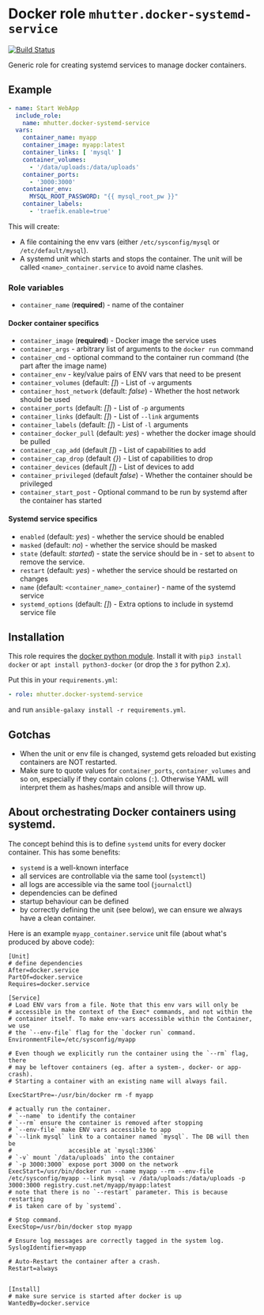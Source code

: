 # Docker role `mhutter.docker-systemd-service`
[![Build Status](https://travis-ci.com/mhutter/ansible-docker-systemd-service.svg?branch=master)](https://travis-ci.com/mhutter/ansible-docker-systemd-service)

Generic role for creating systemd services to manage docker containers.

## Example

```yaml
- name: Start WebApp
  include_role:
    name: mhutter.docker-systemd-service
  vars:
    container_name: myapp
    container_image: myapp:latest
    container_links: [ 'mysql' ]
    container_volumes:
      - '/data/uploads:/data/uploads'
    container_ports:
      - '3000:3000'
    container_env:
      MYSQL_ROOT_PASSWORD: "{{ mysql_root_pw }}"
    container_labels:
      - 'traefik.enable=true'
```

This will create:

* A file containing the env vars (either `/etc/sysconfig/mysql` or `/etc/default/mysql`).
* A systemd unit which starts and stops the container. The unit will be called
  `<name>_container.service` to avoid name clashes.

### Role variables

* `container_name` (**required**) - name of the container

#### Docker container specifics

* `container_image` (**required**) - Docker image the service uses
* `container_args` - arbitrary list of arguments to the `docker run` command
* `container_cmd` - optional command to the container run command (the part after the
  image name)
* `container_env` - key/value pairs of ENV vars that need to be present
* `container_volumes` (default: _[]_) - List of `-v` arguments
* `container_host_network` (default: _false_) - Whether the host network should be used
* `container_ports` (default: _[]_) - List of `-p` arguments
* `container_links` (default: _[]_) - List of `--link` arguments
* `container_labels` (default: _[]_) - List of `-l` arguments
* `container_docker_pull` (default: _yes_) - whether the docker image should be pulled
* `container_cap_add` (default _[]_) - List of capabilities to add
* `container_cap_drop` (default _{}_) - List of capabilities to drop
* `container_devices` (default _[]_) - List of devices to add
* `container_privileged` (default _false_) - Whether the container should be privileged
* `container_start_post` - Optional command to be run by systemd after the container has started

#### Systemd service specifics

* `enabled` (default: _yes_) - whether the service should be enabled
* `masked` (default: _no_) - whether the service should be masked
* `state` (default: _started_) - state the service should be in - set to
  `absent` to remove the service.
* `restart` (default: _yes_) - whether the service should be restarted on changes
* `name` (default: `<container_name>_container`) - name of the systemd service
* `systemd_options` (default: _[]_) - Extra options to include in systemd service file

## Installation

This role requires the [docker python module](https://pypi.org/project/docker/).
Install it with `pip3 install docker` or `apt install python3-docker`
(or drop the `3` for python 2.x).

Put this in your `requirements.yml`:

```yml
- role: mhutter.docker-systemd-service
```

and run `ansible-galaxy install -r requirements.yml`.


## Gotchas

* When the unit or env file is changed, systemd gets reloaded but existing
  containers are NOT restarted.
* Make sure to quote values for `container_ports`, `container_volumes` and so
  on, especially if they contain colons (`:`). Otherwise YAML will interpret
  them as hashes/maps and ansible will throw up.

## About orchestrating Docker containers using systemd.

The concept behind this is to define `systemd` units for every docker container.
This has some benefits:
- `systemd` is a well-known interface
- all services are controllable via the same tool (`systemctl`)
- all logs are accessible via the same tool (`journalctl`)
- dependencies can be defined
- startup behaviour can be defined
- by correctly defining the unit (see below), we can ensure we always have a clean container.

Here is an example `myapp_container.service` unit file (about what's produced
by above code):

    [Unit]
    # define dependencies
    After=docker.service
    PartOf=docker.service
    Requires=docker.service

    [Service]
    # Load ENV vars from a file. Note that this env vars will only be
    # accessible in the context of the Exec* commands, and not within the
    # container itself. To make env-vars accessible within the Container, we use
    # the `--env-file` flag for the `docker run` command.
    EnvironmentFile=/etc/sysconfig/myapp

    # Even though we explicitly run the container using the `--rm` flag, there
    # may be leftover containers (eg. after a system-, docker- or app-crash).
    # Starting a container with an existing name will always fail.

    ExecStartPre=-/usr/bin/docker rm -f myapp

    # actually run the container.
    # `--name` to identify the container
    # `--rm` ensure the container is removed after stopping
    # `--env-file` make ENV vars accessible to app
    # `--link mysql` link to a container named `mysql`. The DB will then be
    #                accesible at `mysql:3306`
    # `-v` mount `/data/uploads` into the container
    # `-p 3000:3000` expose port 3000 on the network
    ExecStart=/usr/bin/docker run --name myapp --rm --env-file /etc/sysconfig/myapp --link mysql -v /data/uploads:/data/uploads -p 3000:3000 registry.cust.net/myapp/myapp:latest
    # note that there is no `--restart` parameter. This is because restarting
    # is taken care of by `systemd`.

    # Stop command.
    ExecStop=/usr/bin/docker stop myapp

    # Ensure log messages are correctly tagged in the system log.
    SyslogIdentifier=myapp

    # Auto-Restart the container after a crash.
    Restart=always


    [Install]
    # make sure service is started after docker is up
    WantedBy=docker.service
